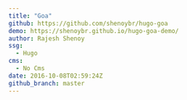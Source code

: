 ```yaml
---
title: "Goa"
github: https://github.com/shenoybr/hugo-goa
demo: https://shenoybr.github.io/hugo-goa-demo/
author: Rajesh Shenoy
ssg:
  - Hugo
cms:
  - No Cms
date: 2016-10-08T02:59:24Z
github_branch: master
---
```

